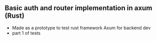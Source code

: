 ## Basic auth and router implementation in axum (Rust)

- Made as a prototype to test rust framework Axum for backend dev
- part 1 of tests